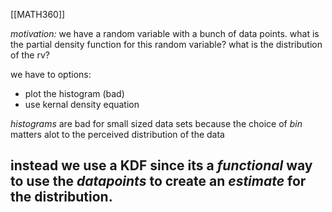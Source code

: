 [[MATH360]]

*motivation:* we have a random variable with a bunch of data points. what is the partial density function for this random variable? what is the distribution of the rv?

we have to options:
- plot the histogram (bad)
- use kernal density equation

*histograms* are bad for small sized data sets because the choice of *bin* matters alot to the perceived distribution of the data

instead we use a KDF since its a *functional* way to use the *datapoints* to create an *estimate* for the distribution.
- 